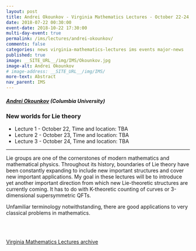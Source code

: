 ```yaml
---
layout: post
title: Andrei Okounkov - Virginia Mathematics Lectures - October 22-24, 2018
date: 2018-07-22 00:30:00
event-date: 2018-10-22 17:30:00
multi-day-event: true
permalink: /ims/lectures/andrei-okounkov/
comments: false
categories: news virginia-mathematics-lectures ims events major-news
published: true
image: __SITE_URL__/img/IMS/Okounkov.jpg
image-alt: Andrei Okounkov
# image-address: __SITE_URL__/img/IMS/
more-text: Abstract
nav_parent: IMS
---
```


<h5 class="mt-3 mb-4"><a href="http://www.math.columbia.edu/~okounkov/">Andrei Okounkov</a> (Columbia University)</h5>

### New worlds for Lie theory

- Lecture 1 - October 22, Time and location: TBA
- Lecture 2 - October 23, Time and location: TBA
- Lecture 3 - October 24, Time and location: TBA 

<!--more-->

---

Lie groups are one of the cornerstones of modern mathematics and mathematical physics. Throughout its history, boundaries of Lie theory have been constantly expanding to include new important structures and cover new important applications. My goal in these lectures will be to introduce yet another important direction from which new Lie-theoretic structures are currently coming. It has to do with K-theoretic counting of curves or 3-dimensional supersymmetric QFTs. 

Unfamiliar terminology notwithstanding, there are good applications to very classical problems in mathematics.



<br><br>

[Virginia Mathematics Lectures archive]({{site.url}}/ims/lectures)
